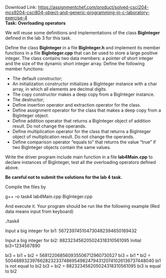 Download Link: https://assignmentchef.com/product/solved-csci204-mcs9204-csci804-object-and-generic-programming-in-c-laboratory-exercise-4
<br>
<strong>Task: Overloading operators  </strong>




We will reuse some definitions and implementations of the class <strong>BigInteger</strong> defined in the lab 3 for this task.

Define the class <strong>BigInteger</strong> in a file <strong>BigInteger.h</strong> and implement its member functions in a file <strong>BigInteger.cpp</strong> that can be used to store a large positive integer. The class contains two data members: a pointer of short integer and the size of the dynamic short integer array. Define the following member functions:

<ul>

 <li>The default constructor;</li>

 <li>An initialization constructor initializes a BigInteger instance with a char array, in which all elements are decimal digits.</li>

 <li>The copy constructor makes a deep copy from a BigInteger instance.</li>

 <li>The destructor;</li>

 <li>Define insertion operator and extraction operator for the class.</li>

 <li>Define assignment operator for the class that makes a deep copy from a BigInteger object.</li>

 <li>Define addition operator that returns a BigInteger object of addition result. Do not change the operands.</li>

 <li>Define multiplication operator for the class that returns a BigInteger object of multiplication result. Do not change the operands.</li>

 <li>Define comparison operator “equals to” that returns the value “true” if two BigInteger objects contain the same values.</li>

</ul>




Write the driver program include main function in a file <strong>lab4Main.cpp</strong> to declare instances of BigInteger, test all the overloading operators defined above.

<strong>Be careful not to submit the solutions for the lab 4 task.  </strong>




Compile the files by

g++ –o task4 lab4Main.cpp BigInteger.cpp




And execute it. Your program should be run like the following example (Red data means input from keyboard)




./task4

Input a big integer for bi1: 567239745104730482394650169432

Input a big integer for bi2: 882323456205024318310561095 Initial bi3=1234567890

bi3 = bi1 + bi2 = 568122068560935506712960730527 bi3 = bi1 * bi2 = 500488932397662823233748695498247943120741026136737448040 bi1 is not equal to bi2 bi3 = bi2 = 882323456205024318310561095 bi3 is equal to bi2

<strong> </strong>